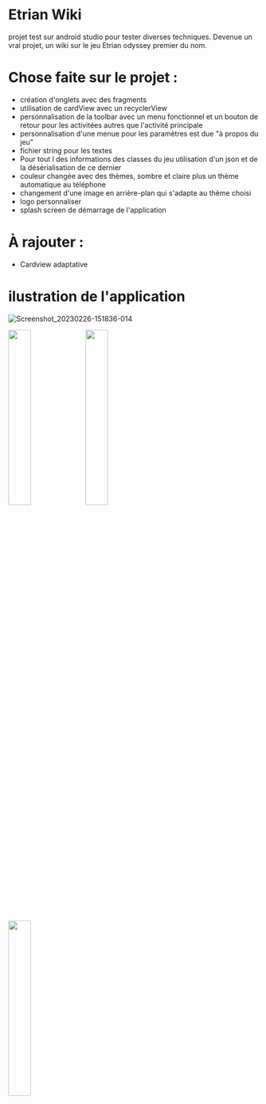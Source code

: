 # Etrian Wiki
projet test sur android studio pour tester diverses techniques. Devenue un vrai projet, un wiki sur le jeu Etrian odyssey premier du nom.

# Chose faite sur le projet :

- création d'onglets avec des fragments
- utilisation de cardView avec un recyclerView
- personnalisation de la toolbar avec un menu fonctionnel et un bouton de retour pour les activitées autres que l'activité principale
- personnalisation d'une menue pour les paramètres est due "à propos du jeu"
- fichier string pour les textes
- Pour tout l des informations des classes du jeu utilisation d'un json et de la désérialisation de ce dernier 
- couleur changée avec des thèmes, sombre et claire plus un thème automatique au téléphone
- changement d'une image en arrière-plan qui s'adapte au thème choisi 
- logo personnaliser
- splash screen de démarrage de l'application

# À rajouter :

- Cardview adaptative

# ilustration de l'application

![Screenshot_20230226-151836-014](https://user-images.githubusercontent.com/77006808/222380883-3b1e960d-1898-41e9-98c5-dc34051219ea.png)

<img src="https://user-images.githubusercontent.com/77006808/222380919-10d00de9-fc20-47da-830e-3d794dcfd1a6.png" width=30% height=30%> <img src="https://user-images.githubusercontent.com/77006808/222380929-4c8ab2e0-66fc-42d9-8630-2b5a41aeb42a.png" width=30% height=30%>

<img src="https://user-images.githubusercontent.com/77006808/222380926-40ea2556-3128-44b8-959e-31ebd6834f7e.png" width=30% height=30%>

